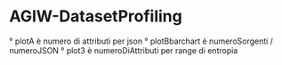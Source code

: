 # AGIW-DatasetProfiling

° plotA è numero di attributi per json
° plotBbarchart è numeroSorgenti / numeroJSON
° plot3 è numeroDiAttributi per range di entropia
